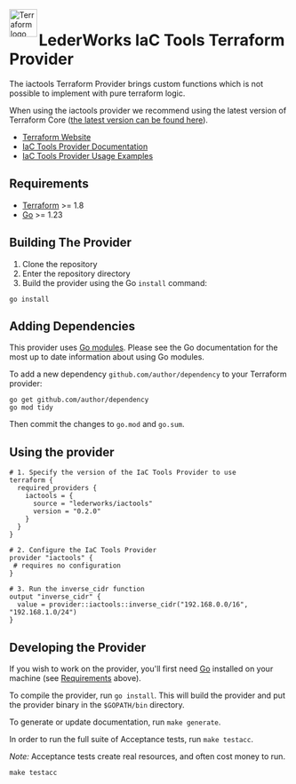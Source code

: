 <!--
Copyright (c) LederWorks
SPDX-FileCopyrightText: The terraform-provider-iactools Authors
SPDX-License-Identifier: MPL-2.0
-->

<a href="https://terraform.io">
    <img src=".github/tf.png" alt="Terraform logo" title="Terraform" align="left" height="50" />
</a>

# LederWorks IaC Tools Terraform Provider

The iactools Terraform Provider brings custom functions which is not possible to implement with pure terraform logic.

When using the iactools provider we recommend using the latest version of Terraform Core ([the latest version can be found here](https://developer.hashicorp.com/terraform/install)).

* [Terraform Website](https://www.terraform.io)
* [IaC Tools Provider Documentation](https://registry.terraform.io/providers/lederworks/iactools/latest/docs)
* [IaC Tools Provider Usage Examples](https://github.com/lederworks/terraform-provider-iactools/tree/main/examples)

## Requirements

- [Terraform](https://developer.hashicorp.com/terraform/downloads) >= 1.8
- [Go](https://golang.org/doc/install) >= 1.23

## Building The Provider

1. Clone the repository
1. Enter the repository directory
1. Build the provider using the Go `install` command:

```shell
go install
```

## Adding Dependencies

This provider uses [Go modules](https://github.com/golang/go/wiki/Modules).
Please see the Go documentation for the most up to date information about using Go modules.

To add a new dependency `github.com/author/dependency` to your Terraform provider:

```shell
go get github.com/author/dependency
go mod tidy
```

Then commit the changes to `go.mod` and `go.sum`.

## Using the provider

```hcl
# 1. Specify the version of the IaC Tools Provider to use
terraform {
  required_providers {
    iactools = {
      source = "lederworks/iactools"
      version = "0.2.0"
    }
  }
}

# 2. Configure the IaC Tools Provider
provider "iactools" {
 # requires no configuration
}

# 3. Run the inverse_cidr function
output "inverse_cidr" {
  value = provider::iactools::inverse_cidr("192.168.0.0/16", "192.168.1.0/24")
}
```

## Developing the Provider

If you wish to work on the provider, you'll first need [Go](http://www.golang.org) installed on your machine (see [Requirements](#requirements) above).

To compile the provider, run `go install`. This will build the provider and put the provider binary in the `$GOPATH/bin` directory.

To generate or update documentation, run `make generate`.

In order to run the full suite of Acceptance tests, run `make testacc`.

*Note:* Acceptance tests create real resources, and often cost money to run.

```shell
make testacc
```
